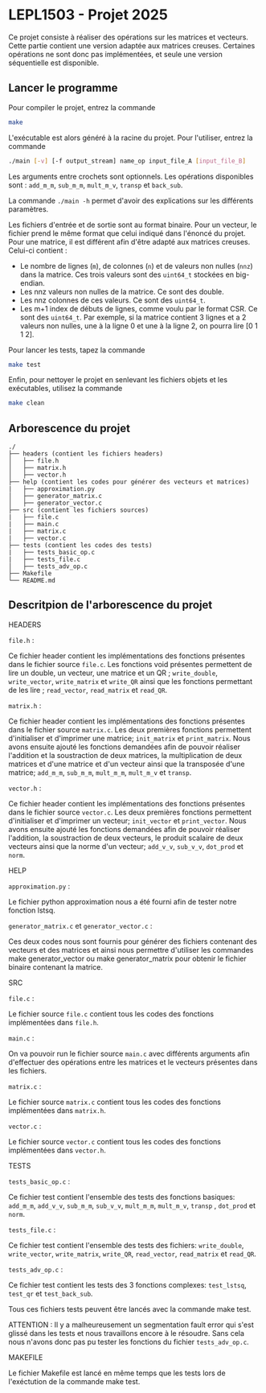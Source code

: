 # LEPL1503 - Projet 2025

Ce projet consiste à réaliser des opérations sur les matrices et vecteurs.
Cette partie contient une version adaptée aux matrices creuses. 
Certaines opérations ne sont donc pas implémentées, et seule une version séquentielle est disponible.

## Lancer le programme

Pour compiler le projet, entrez la commande

```sh
make
```

L'exécutable est alors généré à la racine du projet. Pour l'utiliser, entrez la commande

```sh
./main [-v] [-f output_stream] name_op input_file_A [input_file_B]
```

Les arguments entre crochets sont optionnels.
Les opérations disponibles sont : ```add_m_m```, ```sub_m_m```, ```mult_m_v```, ```transp``` et ```back_sub```.

La commande ```./main -h``` permet d'avoir des explications sur les différents paramètres.

Les fichiers d'entrée et de sortie sont au format binaire. Pour un vecteur, le fichier prend le même format que celui indiqué dans l'énoncé du projet.
Pour une matrice, il est différent afin d'être adapté aux matrices creuses. Celui-ci contient :

- Le nombre de lignes (`m`), de colonnes (`n`) et de valeurs non nulles (`nnz`) dans la matrice. Ces trois valeurs sont des `uint64_t` stockées en big-endian.
- Les nnz valeurs non nulles de la matrice. Ce sont des double.
- Les nnz colonnes de ces valeurs. Ce sont des `uint64_t`.
- Les m+1 index de débuts de lignes, comme voulu par le format CSR. Ce sont des `uint64_t`. Par exemple, si la matrice contient 3 lignes et a 2 valeurs non nulles, une à la ligne 0 et une à la ligne 2, on pourra lire [0 1 1 2].

Pour lancer les tests, tapez la commande

```sh
make test
```

Enfin, pour nettoyer le projet en senlevant les fichiers objets et les exécutables, utilisez la commande

```sh
make clean
```

## Arborescence du projet

```
./
├── headers (contient les fichiers headers)
│   ├── file.h
│   ├── matrix.h
│   ├── vector.h
├── help (contient les codes pour générer des vecteurs et matrices)
|   ├── approximation.py
│   ├── generator_matrix.c
│   ├── generator_vector.c
├── src (contient les fichiers sources)
|   ├── file.c
|   ├── main.c
|   ├── matrix.c
|   ├── vector.c
├── tests (contient les codes des tests)
|   ├── tests_basic_op.c
|   ├── tests_file.c
│   ├── tests_adv_op.c
├── Makefile
└── README.md
```
## Descritpion de l'arborescence du projet

HEADERS

```file.h``` :

Ce fichier header contient les implémentations des fonctions présentes dans le fichier source ```file.c```. Les fonctions void présentes permettent de lire un double, un vecteur, une matrice et un QR ; ```write_double```, ```write_vector```, ```write_matrix``` et ```write_QR``` ainsi que les fonctions permettant de les lire ; ```read_vector```, ```read_matrix``` et ```read_QR```. 

```matrix.h``` :

Ce fichier header contient les implémentations des fonctions présentes dans le fichier source ```matrix.c```.
Les deux premières fonctions permettent d'initialiser et d'imprimer une matrice; ```init_matrix``` et ```print_matrix```. Nous avons ensuite ajouté les fonctions demandées afin de pouvoir réaliser l'addition et la soustraction de deux matrices, la multiplication de deux matrices et d'une matrice et d'un vecteur ainsi que la transposée d'une matrice; ```add_m_m```, ```sub_m_m```, ```mult_m_m```, ```mult_m_v```  et  ```transp```. 

```vector.h``` :

Ce fichier header contient les implémentations des fonctions présentes dans le fichier source ```vector.c```.
Les deux premières fonctions permettent d'initialiser et d'imprimer un vecteur; ```init_vector``` et ```print_vector```. Nous avons ensuite ajouté les fonctions demandées afin de pouvoir réaliser l'addition, la soustraction de deux vecteurs, le produit scalaire de deux vecteurs ainsi que la norme d'un vecteur; ```add_v_v```, ```sub_v_v```, ```dot_prod``` et  ```norm```. 


HELP 

```approximation.py``` : 

Le fichier python approximation nous a été fourni afin de tester notre fonction lstsq. 

```generator_matrix.c``` et ```generator_vector.c``` : 

Ces deux codes nous sont fournis pour générer des fichiers contenant des vecteurs et des matrices et ainsi nous permettre d'utiliser les commandes make generator_vector ou make generator_matrix pour obtenir le fichier binaire contenant la matrice.


SRC 


```file.c``` : 

Le fichier source ```file.c``` contient tous les codes des fonctions implémentées dans ```file.h```. 



```main.c``` :

On va pouvoir run le fichier source ```main.c``` avec différents arguments afin d'effectuer des opérations entre les matrices et le vecteurs présentes dans les fichiers.



```matrix.c``` :

Le fichier source ```matrix.c``` contient tous les codes des fonctions implémentées dans ```matrix.h```. 



```vector.c``` :

Le fichier source ```vector.c``` contient tous les codes des fonctions implémentées dans ```vector.h```. 


TESTS


```tests_basic_op.c``` :

Ce fichier test contient l'ensemble des tests des fonctions basiques: ```add_m_m```, ```add_v_v```, ```sub_m_m```, ```sub_v_v```,  ```mult_m_m```, ```mult_m_v```,  ```transp``` , ```dot_prod``` et  ```norm```. 


```tests_file.c``` :

Ce fichier test contient l'ensemble des tests des fichiers: ```write_double```, ```write_vector```, ```write_matrix```,  ```write_QR```, ```read_vector```, ```read_matrix``` et ```read_QR```. 



```tests_adv_op.c``` :

Ce fichier test contient les tests des 3 fonctions complexes: ```test_lstsq```, ```test_qr``` et ```test_back_sub```. 

Tous ces fichiers tests peuvent être lancés avec la commande make test. 

ATTENTION : Il y a malheureusement un segmentation fault error qui s'est glissé dans les tests et nous travaillons encore à le résoudre. Sans cela nous n'avons donc pas pu tester les fonctions du fichier ```tests_adv_op.c```.



MAKEFILE 

Le fichier Makefile est lancé en même temps que les tests lors de l'exéctution de la commande make test. 





















